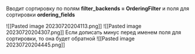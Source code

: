 Вводит сортировку по полям
__filter_backends = OrderingFilter__ и поля для сортировки __ordering_fields__

![[Pasted image 20230720204113.png]]
![[Pasted image 20230720204307.png]]
Если дописать минус перед именем поля для сортировки, то она будет обратной
![[Pasted image 20230720204445.png]]